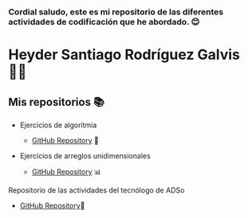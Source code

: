 ### Cordial saludo, este es mi repositorio de las diferentes actividades de codificación que he abordado. 😊

# Heyder Santiago Rodríguez Galvis 👨‍💻

## Mis repositorios 📚


- Ejercicios de algoritmia
  - [GitHub Repository](https://github.com/Santiagorodriguezgalviz/25-ejercicios-algoritmia.git) 🧩

- Ejercicios de arreglos unidimensionales
  - [GitHub Repository](https://github.com/Santiagorodriguezgalviz/ejercicios-arreglos-unidimensioanales.git) 📊

Repositorio de las actividades del tecnólogo de ADSo
  - [GitHub Repository](https://github.com/Santiagorodriguezgalviz/ejerciciospremio.git)📂
